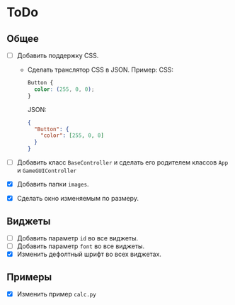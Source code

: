 # ToDo

## Общее

 + [ ] Добавить поддержку CSS.
   + Сделать транслятор CSS в JSON. Пример:
     CSS:
     ```css
     Button {
       color: (255, 0, 0);
     }
     ```

     JSON:
     
     ```json
     {
       "Button": {
         "color": [255, 0, 0]
       }
     }
     ```

 + [ ] Добавить класс `BaseController` и сделать его родителем классов `App` и `GameGUIController`
 + [X] Добавить папки `images`.
 + [X] Сделать окно изменяемым по размеру.

## Виджеты

 + [ ] Добавить параметр `id` во все виджеты.
 + [ ] Добавить параметр `font` во все виджеты.
 + [X] Изменить дефолтный шрифт во всех виджетах.

## Примеры
 + [X] Изменить пример `calc.py`

